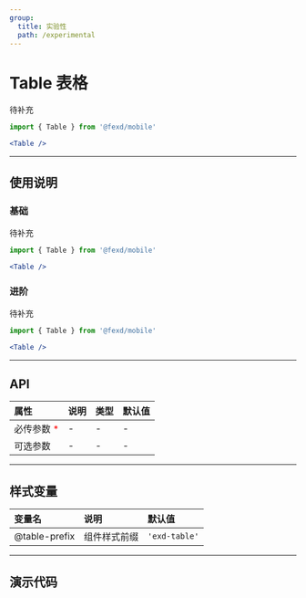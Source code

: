 ```yaml
---
group:
  title: 实验性
  path: /experimental
---
```


# Table 表格 <ImportCost name="Table" />

待补充

<!-- prettier-ignore -->
```jsx | pure
import { Table } from '@fexd/mobile'

<Table />
```

---

## 使用说明

### 基础

待补充

<!-- prettier-ignore -->
```jsx | pure
import { Table } from '@fexd/mobile'

<Table />
```

### 进阶

待补充

<!-- prettier-ignore -->
```jsx | pure
import { Table } from '@fexd/mobile'

<Table />
```

---

## API

| 属性                                         | 说明 | 类型 | 默认值 |
| :------------------------------------------- | :--- | :--- | :----- |
| 必传参数 <span style="color: red;">\*</span> | -    | -    | -      |
| 可选参数                                     | -    | -    | -      |

---

## 样式变量

| 变量名        | 说明         | 默认值       |
| :------------ | :----------- | :----------- |
| @table-prefix | 组件样式前缀 | `'exd-table'` |

---

## 演示代码

<code src="./demos/demo1/index.tsx" />
